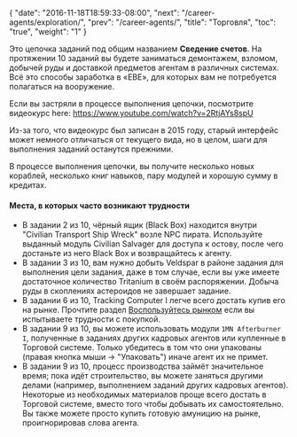 {
  "date": "2016-11-18T18:59:33-08:00",
  "next": "/career-agents/exploration/",
  "prev": "/career-agents/",
  "title": "Торговля",
  "toc": "true",
  "weight": "1"
}

Это цепочка заданий под общим названием **Сведение счетов**.
На протяжении 10 заданий вы будете заниматься демонтажем, взломом, добычей руды и доставкой предметов агентам в различных системах.
Всё это способы заработка в «ЕВЕ», для которых вам не потребуется полагаться на вооружение.

Если вы застряли в процессе выполнения цепочки, посмотрите видеокурс
here: https://www.youtube.com/watch?v=2RtjAYs8spU

Из-за того, что видеокурс был записан в 2015 году, старый интерфейс может немного отличаться от текущего вида,
но в целом, шаги для выполнения заданий останутся прежними.

В процессе выполнения цепочки, вы получите несколько новых кораблей, несколько книг навыков, пару модулей 
и хорошую сумму в кредитах.

#### Места, в которых часто возникают трудности

 * В задании 2 из 10, чёрный ящик (Black Box) находится внутри "Civilian Transport Ship Wreck"
   возле NPC пирата. Используйте выданный модуль Civilian Salvager для доступа к остову, после чего 
   достаньте из него Black Box и возвращайтесь к агенту.
 * В задании 3 из 10, вам нужно добыть Veldspar в районе задания для выполнения цели задания, даже в том случае, 
   если вы уже имеете достаточное количество Tritanium в своём распоряжении. Добыча руды в скоплениях астероидов 
   не завершает задание.
 * В задании 6 из 10, Tracking Computer I легче всего достать купив его на рынке.
   Прочтите раздел [Воспользуйтесь рынком](/market/) если вы испытываете трудности с покупкой.
 * В задании 9 из 10, вы можете использовать модули `1MN Afterburner I`, полученные в заданиях других кадровых 
   агентов или купленные в Торговой системе. Только убедитесь в том что они упакованы (правая кнопка мыши -> "Упаковать")
   иначе агент их не примет.
 * В задании 9 из 10, процесс производства займёт значительное время; пока идёт строительство, вы можете заняться 
   другими делами (например, выполнением заданий других кадровых агентов).
   Некоторые из необходимых материалов проще всего достать в Торговой системе, вместо того чтобы добывать их самостоятельно.
   Вы также можете просто купить готовую амуницию на рынке, проигнорировав слова агента.